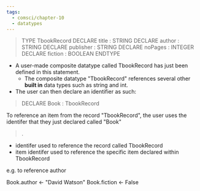 ```yaml
---
tags:
  - comsci/chapter-10
  - datatypes
---
```


>TYPE 
>TbookRecord 
>	DECLARE title : STRING 
>	DECLARE author : STRING 
>	DECLARE publisher : STRING 
>	DECLARE noPages : INTEGER 
>	DECLARE fiction : BOOLEAN 
ENDTYPE

- A user-made composite datatype called TbookRecord has just been defined in this statement.
	- The composite datatype "TbookRecord" references several other **built in** data types such as string and int.
- The user can then declare an identifier as such:

> DECLARE Book : TbookRecord


To reference an item from the record "TbookRecord", the user uses the identifer that they just declared called "Book"

> <identifer>.<item identifer> 



- identifer used to reference the record called TbookRecord
- item identifer used to reference the specific item declared within TbookRecord

e.g. to reference author

Book.author <- "David Watson"
Book.fiction <- False


